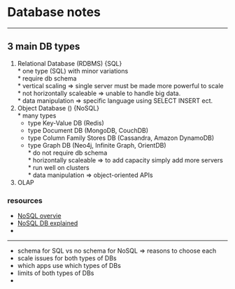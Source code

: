 # Database notes    

--- 

##  3 main DB types 
  1. Relational Database (RDBMS)  {SQL}  
    * one type (SQL) with minor variations  
    * require db schema  
    * vertical scaling  => single server must be made more powerful to scale  
    * not horizontally scaleable => unable to handle big data.  
    * data manipulation => specific language using SELECT INSERT ect.  
  2. Object Database ()  {NoSQL}  
    * many types  
      * type Key-Value DB  (Redis)
      * type Document DB (MongoDB, CouchDB)  
      * type Column Family Stores DB (Cassandra, Amazon DynamoDB)  
      * type Graph DB (Neo4j, Infinite Graph, OrientDB)  
    * do not require db schema  
    * horizontally scaleable  => to add capacity simply add more servers  
    * run well on clusters  
    * data manipulation => object-oriented APIs  
  3. OLAP  

###  resources  

  * [NoSQL overvie](http://www.thoughtworks.com/insights/blog/nosql-databases-overview)  
  * [NoSQL DB explained](http://www.mongodb.com/nosql-explained)  
  *  

---      

* schema for SQL vs no schema for NoSQL  =>  reasons to choose each  
* scale issues for both types of DBs  
* which apps use which types of DBs  
* limits of both types of DBs  
*  
  
